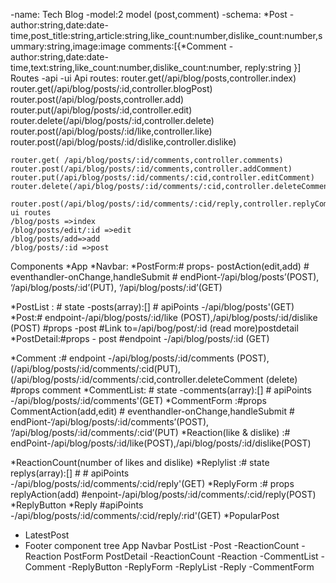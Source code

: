 -name: Tech Blog
-model:2 model (post,comment)
-schema:
    *Post -author:string,date:date-time,post_title:string,article:string,like_count:number,dislike_count:number,summary:string,image:image
comments:[{*Comment -author:string,date:date-time,text:string,like_count:number,dislike_count:number,
reply:string
}]
Routes
-api
-ui
              Api routes:
    router.get(/api/blog/posts,controller.index)
    router.get(/api/blog/posts/:id,controller.blogPost)
    router.post(/api/blog/posts,controller.add)
    router.put(/api/blog/posts/:id,controller.edit)
    router.delete(/api/blog/posts/:id,controller.delete)
    router.post(/api/blog/posts/:id/like,controller.like)
    router.post(/api/blog/posts/:id/dislike,controller.dislike)
    
 
    router.get( /api/blog/posts/:id/comments,controller.comments)
    router.post(/api/blog/posts/:id/comments,controller.addComment)
    router.put(/api/blog/posts/:id/comments/:cid,controller.editComment)
    router.delete(/api/blog/posts/:id/comments/:cid,controller.deleteComment)
    
    router.post(/api/blog/posts/:id/comments/:cid/reply,controller.replyComment)
    ui routes
    /blog/posts =>index
    /blog/posts/edit/:id =>edit
    /blog/posts/add=>add
    /blog/posts/:id =>post
Components
   *App 
   *Navbar:
   *PostForm:# props- postAction(edit,add)
             # eventhandler-onChange,handleSubmit
             # endPiont-‘/api/blog/posts’(POST), ‘/api/blog/posts/:id’(PUT), ‘/api/blog/posts/:id’(GET)
        
   *PostList : # state -posts(array):[]
               # apiPoints -/api/blog/posts'(GET) 
   *Post:# endpoint-/api/blog/posts/:id/like (POST),/api/blog/posts/:id/dislike (POST)
         #props -post 
         #Link to=/api/bog/post/:id (read more)postdetail
   *PostDetail:#props - post
               #endpoint -/api/blog/posts/:id (GET)
               
   *Comment :# endpoint -/api/blog/posts/:id/comments (POST),(/api/blog/posts/:id/comments/:cid(PUT),
          (/api/blog/posts/:id/comments/:cid,controller.deleteComment (delete)
             #props comment
   *CommentList: # state -comments(array):[]
                # apiPoints -/api/blog/posts/:id/comments'(GET) 
   *CommentForm :#props CommentAction(add,edit)
                 # eventhandler-onChange,handleSubmit
                 # endPiont-‘/api/blog/posts/:id/comments’(POST), ‘/api/blog/posts/:id/comments/:cid’(PUT)
   *Reaction(like & dislike) :# endPoint-/api/blog/posts/:id/like(POST),/api/blog/posts/:id/dislike(POST)
    
   *ReactionCount(number of likes and dislike)
   *Replylist :# state replys(array):[]
               # # apiPoints -/api/blog/posts/:id/comments/:cid/reply'(GET) 
   *ReplyForm :# props replyAction(add)
               #enpoint-/api/blog/posts/:id/comments/:cid/reply(POST)
   *ReplyButton
   *Reply #apiPoints -/api/blog/posts/:id/comments/:cid/reply/:rid'(GET) 
   *PopularPost
   * LatestPost
   * Footer
component tree
 App
   Navbar
   PostList
      -Post
         -ReactionCount
         -Reaction
   PostForm
   PostDetail
       -ReactionCount
       -Reaction
       -CommentList
       -Comment
              -ReplyButton
              -ReplyForm
              -ReplyList
                 -Reply
           -CommentForm
     
